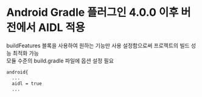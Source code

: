# Android Gradle 플러그인 4.0.0 이후 버전에서 AIDL 적용 
buildFeatures 블록을 사용하여 원하는 기능만 사용 설정함으로써 프로젝트의 빌드 성능 최적화 가능   
모듈 수준의 build.gradle 파일에 옵션 설정 필요

```bash
android{
  ...
  aidl = true
  ...
```
